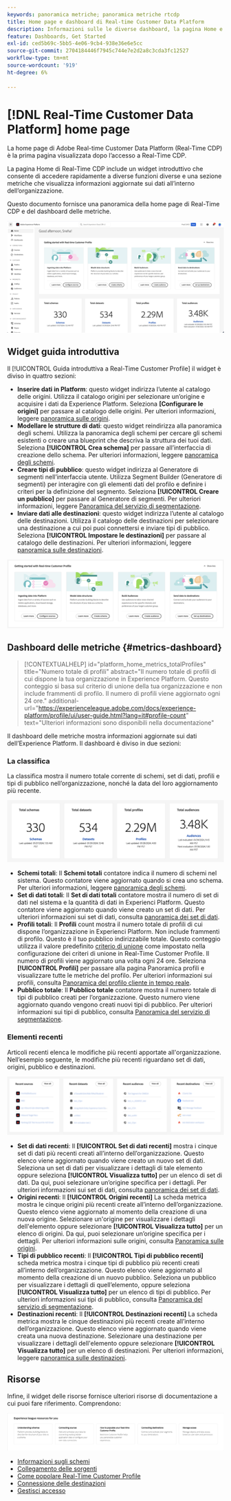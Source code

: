 ```yaml
---
keywords: panoramica metriche; panoramica metriche rtcdp
title: Home page e dashboard di Real-time Customer Data Platform
description: Informazioni sulle le diverse dashboard, la pagina Home e la prima esperienza utente di Adobe Real-Time CDP.
feature: Dashboards, Get Started
exl-id: ced5b69c-5bb5-4e06-9cb4-938e36e6e5cc
source-git-commit: 2704184446f7945c744e7e2d2a8c3cda3fc12527
workflow-type: tm+mt
source-wordcount: '919'
ht-degree: 6%

---
```


# [!DNL Real-Time Customer Data Platform] home page

La home page di Adobe Real-time Customer Data Platform (Real-Time CDP) è la prima pagina visualizzata dopo l’accesso a Real-Time CDP.

La pagina Home di Real-Time CDP include un widget introduttivo che consente di accedere rapidamente a diverse funzioni diverse e una sezione metriche che visualizza informazioni aggiornate sui dati all’interno dell’organizzazione.

Questo documento fornisce una panoramica della home page di Real-Time CDP e del dashboard delle metriche.

![La home page dell’interfaccia utente di Platform.](assets/platform-home/home.png)

## Widget guida introduttiva

Il [!UICONTROL Guida introduttiva a Real-Time Customer Profile] il widget è diviso in quattro sezioni:

* **Inserire dati in Platform**: questo widget indirizza l’utente al catalogo delle origini. Utilizza il catalogo origini per selezionare un’origine e acquisire i dati da Experience Platform. Seleziona **[Configurare le origini]** per passare al catalogo delle origini. Per ulteriori informazioni, leggere [panoramica sulle origini](../sources/home.md).
* **Modellare le strutture di dati**: questo widget reindirizza alla panoramica degli schemi. Utilizza la panoramica degli schemi per cercare gli schemi esistenti o creare una blueprint che descriva la struttura dei tuoi dati. Seleziona **[!UICONTROL Crea schema]** per passare all’interfaccia di creazione dello schema. Per ulteriori informazioni, leggere [panoramica degli schemi](../xdm/home.md).
* **Creare tipi di pubblico**: questo widget indirizza al Generatore di segmenti nell’interfaccia utente. Utilizza Segment Builder (Generatore di segmenti) per interagire con gli elementi dati del profilo e definire i criteri per la definizione del segmento. Seleziona **[!UICONTROL Creare un pubblico]** per passare al Generatore di segmenti. Per ulteriori informazioni, leggere [Panoramica del servizio di segmentazione](../segmentation/home.md).
* **Inviare dati alle destinazioni**: questo widget indirizza l’utente al catalogo delle destinazioni. Utilizza il catalogo delle destinazioni per selezionare una destinazione a cui poi puoi connettersi e inviare tipi di pubblico. Seleziona **[!UICONTROL Impostare le destinazioni]** per passare al catalogo delle destinazioni. Per ulteriori informazioni, leggere [panoramica sulle destinazioni](../destinations/home.md).

![La home page dell’interfaccia utente di Platform che mostra il widget per iniziare](assets/platform-home/getting-started-widget.png)

## Dashboard delle metriche {#metrics-dashboard}

>[!CONTEXTUALHELP]
>id="platform_home_metrics_totalProfiles"
>title="Numero totale di profili"
>abstract="Il numero totale di profili di cui dispone la tua organizzazione in Experience Platform. Questo conteggio si basa sul criterio di unione della tua organizzazione e non include frammenti di profilo. Il numero di profili viene aggiornato ogni 24 ore."
>additional-url="https://experienceleague.adobe.com/docs/experience-platform/profile/ui/user-guide.html?lang=it#profile-count" text="Ulteriori informazioni sono disponibili nella documentazione"

Il dashboard delle metriche mostra informazioni aggiornate sui dati dell’Experience Platform. Il dashboard è diviso in due sezioni:

### La classifica

La classifica mostra il numero totale corrente di schemi, set di dati, profili e tipi di pubblico nell’organizzazione, nonché la data del loro aggiornamento più recente.

![La sezione classifica nella home page dell’interfaccia utente di Platform.](assets/platform-home/leaderboard.png)

* **Schemi totali**: Il **Schemi totali** contatore indica il numero di schemi nel sistema. Questo contatore viene aggiornato quando si crea uno schema. Per ulteriori informazioni, leggere [panoramica degli schemi](../xdm/home.md).
* **Set di dati totali**: Il **Set di dati totali** contatore mostra il numero di set di dati nel sistema e la quantità di dati in Experienci Platform. Questo contatore viene aggiornato quando viene creato un set di dati. Per ulteriori informazioni sui set di dati, consulta [panoramica dei set di dati](../catalog/datasets/overview.md).
* **Profili totali**: Il **Profili** count mostra il numero totale di profili di cui dispone l’organizzazione in Experienci Platform. Non include frammenti di profilo. Questo è il tuo pubblico indirizzabile totale. Questo conteggio utilizza il valore predefinito [criterio di unione](profile/merge-policies.md) come impostato nella configurazione dei criteri di unione in Real-Time Customer Profile. Il numero di profili viene aggiornato una volta ogni 24 ore. Seleziona **[!UICONTROL Profili]** per passare alla pagina Panoramica profili e visualizzare tutte le metriche del profilo. Per ulteriori informazioni sui profili, consulta [Panoramica del profilo cliente in tempo reale](../profile/home.md).
* **Pubblico totale**: Il **Pubblico totale** contatore mostra il numero totale di tipi di pubblico creati per l’organizzazione. Questo numero viene aggiornato quando vengono creati nuovi tipi di pubblico. Per ulteriori informazioni sui tipi di pubblico, consulta [Panoramica del servizio di segmentazione](../segmentation/home.md).

### Elementi recenti

Articoli recenti elenca le modifiche più recenti apportate all&#39;organizzazione. Nell’esempio seguente, le modifiche più recenti riguardano set di dati, origini, pubblico e destinazioni.

![La sezione degli elementi recenti nella home page dell’interfaccia utente di Platform.](assets/platform-home/recent-items.png)

* **Set di dati recenti**: Il **[!UICONTROL Set di dati recenti]** mostra i cinque set di dati più recenti creati all’interno dell’organizzazione. Questo elenco viene aggiornato quando viene creato un nuovo set di dati. Seleziona un set di dati per visualizzare i dettagli di tale elemento oppure seleziona **[!UICONTROL Visualizza tutto]** per un elenco di set di dati. Da qui, puoi selezionare un’origine specifica per i dettagli. Per ulteriori informazioni sui set di dati, consulta [panoramica dei set di dati](../catalog/datasets/overview.md).
* **Origini recenti**: Il **[!UICONTROL Origini recenti]** La scheda metrica mostra le cinque origini più recenti create all’interno dell’organizzazione. Questo elenco viene aggiornato al momento della creazione di una nuova origine. Selezionare un&#39;origine per visualizzare i dettagli dell&#39;elemento oppure selezionare **[!UICONTROL Visualizza tutto]** per un elenco di origini. Da qui, puoi selezionare un’origine specifica per i dettagli. Per ulteriori informazioni sulle origini, consulta [Panoramica sulle origini](../sources/home.md).
* **Tipi di pubblico recenti**: Il **[!UICONTROL Tipi di pubblico recenti]** scheda metrica mostra i cinque tipi di pubblico più recenti creati all’interno dell’organizzazione. Questo elenco viene aggiornato al momento della creazione di un nuovo pubblico. Seleziona un pubblico per visualizzare i dettagli di quell’elemento, oppure seleziona **[!UICONTROL Visualizza tutto]** per un elenco di tipi di pubblico. Per ulteriori informazioni sui tipi di pubblico, consulta [Panoramica del servizio di segmentazione](../segmentation/home.md).
* **Destinazioni recenti**: Il **[!UICONTROL Destinazioni recenti]** La scheda metrica mostra le cinque destinazioni più recenti create all’interno dell’organizzazione. Questo elenco viene aggiornato quando viene creata una nuova destinazione. Selezionare una destinazione per visualizzare i dettagli dell&#39;elemento oppure selezionare **[!UICONTROL Visualizza tutto]** per un elenco di destinazioni. Per ulteriori informazioni, leggere [panoramica sulle destinazioni](../destinations/home.md).

## Risorse

Infine, il widget delle risorse fornisce ulteriori risorse di documentazione a cui puoi fare riferimento. Comprendono:

![La sezione delle risorse nella home page dell’interfaccia utente di Platform.](assets/platform-home/resources.png)

* [Informazioni sugli schemi](../xdm/schema/composition.md)
* [Collegamento delle sorgenti](../sources/home.md)
* [Come popolare Real-Time Customer Profile](../profile/home.md)
* [Connessione delle destinazioni](../destinations/home.md)
* [Gestisci accesso](../access-control/abac/overview.md)

<!-- ### Successful profile records

In the leaderboard **[!UICONTROL Successful profile records]** shows the total number of records that have been successfully processed into the profile.

There is also a metric card that shows the percentage of successful records. Select **[!UICONTROL View datasets]** to see more details about the profile records. Hover over the colored area of the graph to see additional details:

![image](assets/home-profilerecords-details.PNG)

The number of successful profile records is updated hourly. 

For more information about profiles, see [A unified view of your customer in Real-Time CDP](profile/profile-overview.md).

### Total profile records

The **[!UICONTROL Total profile records]** metric card shows the total number of data records enabled to feed into the profiles, and the percentage that are successful, updated once per day. This does not include all data in the data lake, because some data might not be enabled to feed into the profiles.

 Hover over the colored area of the graph to see additional details about the successful profiles:

![image](assets/home-profile-details.PNG)

Select **[!UICONTROL View profiles]** to see more details about the profile records.

For more information about profiles, see [A unified view of your customer in Real-Time CDP](profile/profile-overview.md).

For more information about viewing a specific profile, see [Profile viewer](profile/profile-viewer.md).

### Failed profile records

In the leaderboard, **[!UICONTROL Failed profile records]** counts the number of records that failed to process into the profile.

The **[!UICONTROL Failed profile records]** metric card shows this count, and includes a graphical representation that helps you see how failures have trended during the time shown below the graphic. This chart is updated hourly. Select **[!UICONTROL View datasets]** to see more details about the profile records.

The number of failed profile records is updated hourly. -->
